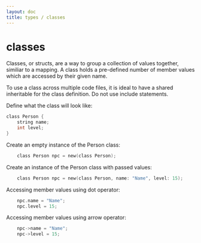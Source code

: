 ```yaml
---
layout: doc
title: types / classes
---
```

# classes

Classes, or structs, are a way to group a collection of values together,
similiar to a mapping. A class holds a pre-defined number of member values 
which are accessed by their given name.

To use a class across multiple code files, it is ideal to have a shared
inheritable for the class definition. Do not use include statements.

Define what the class will look like:
```c
class Person {
    string name;
    int level;
}
```

Create an empty instance of the Person class:
```c
    class Person npc = new(class Person);
```

Create an instance of the Person class with passed values:
```c
    class Person npc = new(class Person, name: "Name", level: 15);
```

Accessing member values using dot operator:
```c
    npc.name = "Name";
    npc.level = 15;
```

Accessing member values using arrow operator:
```c
    npc->name = "Name";
    npc->level = 15;
```